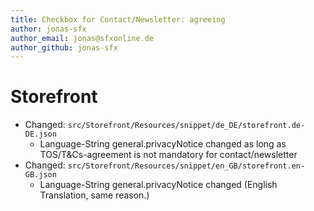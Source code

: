 ```yaml
---
title: Checkbox for Contact/Newsletter: agreeing 
author: jonas-sfx
author_email: jonas@sfxonline.de
author_github: jonas-sfx
---
```

# Storefront
* Changed: `src/Storefront/Resources/snippet/de_DE/storefront.de-DE.json`
  * Language-String general.privacyNotice changed as long as TOS/T&Cs-agreement is not mandatory for contact/newsletter
* Changed: `src/Storefront/Resources/snippet/en_GB/storefront.en-GB.json`
  *  Language-String general.privacyNotice changed (English Translation, same reason.)
